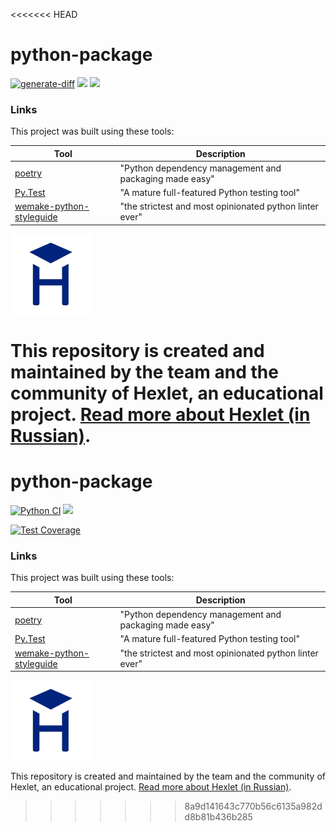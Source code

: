 <<<<<<< HEAD
# python-package

[![generate-diff](https://github.com/devriez/python-project-lvl2-2022/actions/workflows/pyci.yml/badge.svg)](https://github.com/devriez/python-project-lvl2-2022/actions/workflows/pyci.yml)
<a href="https://codeclimate.com/github/devriez/python-project-lvl2-2022/maintainability"><img src="https://api.codeclimate.com/v1/badges/3a52db7444587a39a51c/maintainability" /></a>
<a href="https://codeclimate.com/github/devriez/python-project-lvl2-2022/test_coverage"><img src="https://api.codeclimate.com/v1/badges/3a52db7444587a39a51c/test_coverage" /></a>

### Links

This project was built using these tools:

| Tool                                                                        | Description                                             |
|-----------------------------------------------------------------------------|---------------------------------------------------------|
| [poetry](https://poetry.eustace.io/)                                        | "Python dependency management and packaging made easy"  |
| [Py.Test](https://pytest.org)                                               | "A mature full-featured Python testing tool"            |
| [wemake-python-styleguide](https://wemake-python-stylegui.de)               | "the strictest and most opinionated python linter ever" |

[![Hexlet Ltd. logo](https://raw.githubusercontent.com/Hexlet/assets/master/images/hexlet_logo128.png)](https://ru.hexlet.io/pages/about?utm_source=github&utm_medium=link&utm_campaign=python-package)

This repository is created and maintained by the team and the community of Hexlet, an educational project. [Read more about Hexlet (in Russian)](https://ru.hexlet.io/pages/about?utm_source=github&utm_medium=link&utm_campaign=python-package).
=======
# python-package

[![Python CI](https://github.com/devriez/python-project-lvl2-2022/actions/workflows/pyci.yml/badge.svg)](https://github.com/devriez/python-project-lvl2-2022/actions/workflows/pyci.yml)
<a href="https://codeclimate.com/github/devriez/python-project-lvl2-2022/maintainability"><img src="https://api.codeclimate.com/v1/badges/3a52db7444587a39a51c/maintainability" /></a>


[![Test Coverage](https://api.codeclimate.com/v1/badges/df66c0cbbeca7d822f23/test_coverage)](https://codeclimate.com/github/hexlet-boilerplates/python-package/test_coverage)

### Links

This project was built using these tools:

| Tool                                                                        | Description                                             |
|-----------------------------------------------------------------------------|---------------------------------------------------------|
| [poetry](https://poetry.eustace.io/)                                        | "Python dependency management and packaging made easy"  |
| [Py.Test](https://pytest.org)                                               | "A mature full-featured Python testing tool"            |
| [wemake-python-styleguide](https://wemake-python-stylegui.de)               | "the strictest and most opinionated python linter ever" |

[![Hexlet Ltd. logo](https://raw.githubusercontent.com/Hexlet/assets/master/images/hexlet_logo128.png)](https://ru.hexlet.io/pages/about?utm_source=github&utm_medium=link&utm_campaign=python-package)

This repository is created and maintained by the team and the community of Hexlet, an educational project. [Read more about Hexlet (in Russian)](https://ru.hexlet.io/pages/about?utm_source=github&utm_medium=link&utm_campaign=python-package).
>>>>>>> 8a9d141643c770b56c6135a982dd8b81b436b285
